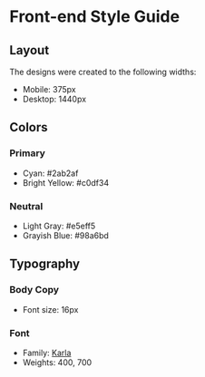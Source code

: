 # Front-end Style Guide

## Layout

The designs were created to the following widths:

- Mobile: 375px
- Desktop: 1440px

## Colors

### Primary

- Cyan: #2ab2af
- Bright Yellow: #c0df34

### Neutral

- Light Gray: #e5eff5
- Grayish Blue: #98a6bd

## Typography

### Body Copy

- Font size: 16px

### Font

- Family: [Karla](https://fonts.google.com/specimen/Karla)
- Weights: 400, 700